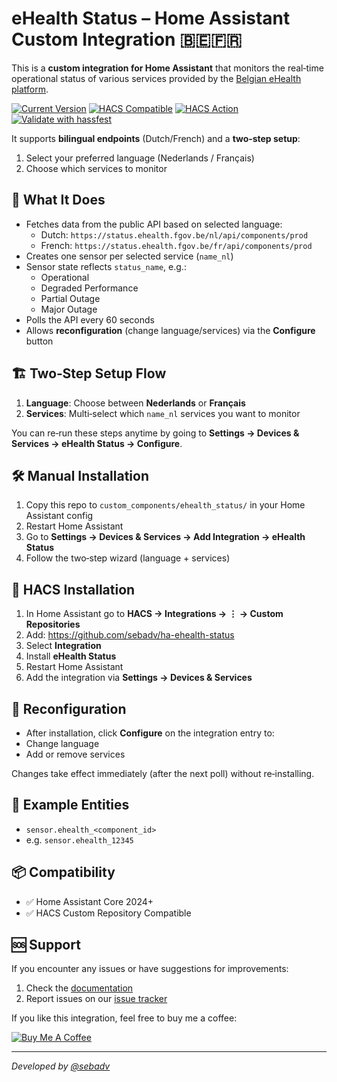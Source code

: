 # eHealth Status – Home Assistant Custom Integration 🇧🇪🇫🇷

This is a **custom integration for Home Assistant** that monitors the real‑time operational status of various services provided by the [Belgian eHealth platform](https://www.ehealth.fgov.be).

[![Current Version](https://img.shields.io/badge/version-1.5.16-blue.svg)](https://github.com/sebadv/ha-ehealth-status)
[![HACS Compatible](https://img.shields.io/badge/HACS-Custom-orange.svg)](https://github.com/sebadv/ha-ehealth-status)
[![HACS Action](https://github.com/sebadv/ha-ehealth-status/actions/workflows/hacs.yaml/badge.svg)](https://github.com/sebadv/ha-ehealth-status/actions/workflows/hacs.yaml)
[![Validate with hassfest](https://github.com/sebadv/ha-ehealth-status/actions/workflows/hassfest.yaml/badge.svg)](https://github.com/sebadv/ha-ehealth-status/actions/workflows/hassfest.yaml)

It supports **bilingual endpoints** (Dutch/French) and a **two‑step setup**:
1. Select your preferred language (Nederlands / Français)  
2. Choose which services to monitor

## 📡 What It Does

- Fetches data from the public API based on selected language:  
  - Dutch: `https://status.ehealth.fgov.be/nl/api/components/prod`  
  - French: `https://status.ehealth.fgov.be/fr/api/components/prod`
- Creates one sensor per selected service (`name_nl`)
- Sensor state reflects `status_name`, e.g.:
  - Operational  
  - Degraded Performance  
  - Partial Outage  
  - Major Outage
- Polls the API every 60 seconds
- Allows **reconfiguration** (change language/services) via the **Configure** button

## 🏗️ Two‑Step Setup Flow

1. **Language**: Choose between **Nederlands** or **Français**  
2. **Services**: Multi‑select which `name_nl` services you want to monitor  

You can re‑run these steps anytime by going to **Settings → Devices & Services → eHealth Status → Configure**.

## 🛠️ Manual Installation

1. Copy this repo to `custom_components/ehealth_status/` in your Home Assistant config  
2. Restart Home Assistant  
3. Go to **Settings → Devices & Services → Add Integration → eHealth Status**  
4. Follow the two‑step wizard (language + services)

## 🧩 HACS Installation

1. In Home Assistant go to **HACS → Integrations → ⋮ → Custom Repositories**  
2. Add: https://github.com/sebadv/ha-ehealth-status
3. Select **Integration**  
4. Install **eHealth Status**  
5. Restart Home Assistant  
6. Add the integration via **Settings → Devices & Services**

## 🔄 Reconfiguration

- After installation, click **Configure** on the integration entry to:
- Change language  
- Add or remove services  

Changes take effect immediately (after the next poll) without re‑installing.

## 🧾 Example Entities

- `sensor.ehealth_<component_id>`  
- e.g. `sensor.ehealth_12345`

## 📦 Compatibility

- ✅ Home Assistant Core 2024+  
- ✅ HACS Custom Repository Compatible  

## 🆘 Support

If you encounter any issues or have suggestions for improvements:
1. Check the [documentation](https://github.com/sebadv/ha-ehealth-status)
2. Report issues on our [issue tracker](https://github.com/sebadv/ha-ehealth-status/issues)

If you like this integration, feel free to buy me a coffee:

[![Buy Me A Coffee](https://www.buymeacoffee.com/assets/img/custom_images/orange_img.png)](https://buymeacoffee.com/seba.gent)

---

_Developed by [@sebadv](https://github.com/sebadv)_


